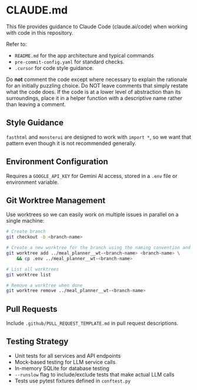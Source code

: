 # CLAUDE.md

This file provides guidance to Claude Code (claude.ai/code) when working with code in this repository.

Refer to:
- `README.md` for the app architecture and typical commands
- `pre-commit-config.yaml` for standard checks.
- `.cursor` for code style guidance.

Do **not** comment the code except where necessary to explain the rationale for an initially puzzling choice. Do NOT leave comments that simply restate what the code does. If the code is at a lower level of abstraction than its surroundings, place it in a helper function with a descriptive name rather than leaving a comment.

## Style Guidance

`fasthtml` and `monsterui` are designed to work with `import *`, so we want that pattern even though it is not recommended generally.

## Environment Configuration

Requires a `GOOGLE_API_KEY` for Gemini AI access, stored in a `.env` file or environment variable.

## Git Worktree Management

Use worktrees so we can easily work on multiple issues in parallel on a single machine:

```bash
# Create branch
git checkout -b <branch-name>

# Create a new worktree for the branch using the naming convention and copy .env file into it
git worktree add ../meal_planner__wt-<branch-name> <branch-name> \
    && cp .env ../meal_planner__wt-<branch-name>

# List all worktrees
git worktree list

# Remove a worktree when done
git worktree remove ../meal_planner__wt-<branch-name>
```

## Pull Requests

Include `.github/PULL_REQUEST_TEMPLATE.md` in pull request descriptions.

## Testing Strategy

- Unit tests for all services and API endpoints
- Mock-based testing for LLM service calls
- In-memory SQLite for database testing
- `--runslow` flag to include/exclude tests that make actual LLM calls
- Tests use pytest fixtures defined in `conftest.py`

